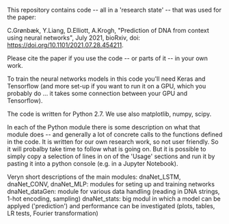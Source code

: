 
This repository contains code  -- all in a 'research state' -- that was used for the paper:

C.Grønbæk, Y.Liang, D.Elliott, A.Krogh, "Prediction of DNA from context using neural
networks", July 2021, bioRxiv, doi: https://doi.org/10.1101/2021.07.28.454211.

Please cite the paper if you use the code -- or parts of it -- in your own work. 

To train the neural networks models in this code you'll need Keras and Tensorflow (and more set-up if you want to run it 
on a GPU, which you probably do ... it takes some connection between your GPU and Tensorflow). 

The code is written for Python 2.7. We use also matplotlib, numpy, scipy.

In each of the Python module there is some description on what that module does -- and generally a lot of 
concrete calls to the functions defined in the code. It is written for our own research work, so not user
friendly. So it will probalby take time to follow what is going on. But it is possible to simply copy a 
selection of lines in on of the 'Usage' sections and run it by pasting it into a python console (e.g. in a
Jupyter Notebook).

Veryn short descriptions of the main modules:
dnaNet_LSTM, dnaNet_CONV, dnaNet_MLP: modules for seting up and training networks
dnaNet_dataGen: module for various data handling (reading in DNA strings, 1-hot encoding, sampling)
dnaNet_stats: big modul in which a model can be applyed ('prediction') and performance can be investigated (plots, tables, LR tests, Fourier transformation)

